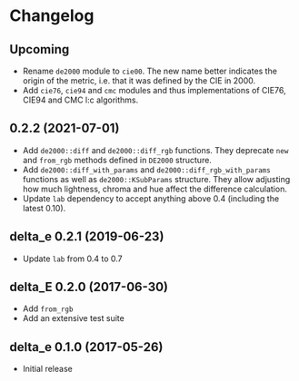 # Changelog

## Upcoming

- Rename `de2000` module to `cie00`.  The new name better indicates
  the origin of the metric, i.e. that it was defined by the CIE
  in 2000.
- Add `cie76`, `cie94` and `cmc` modules and thus implementations of
  CIE76, CIE94 and CMC l:c algorithms.

## 0.2.2 (2021-07-01)

- Add `de2000::diff` and `de2000::diff_rgb` functions.  They deprecate
  `new` and `from_rgb` methods defined in `DE2000` structure.
- Add `de2000::diff_with_params` and `de2000::diff_rgb_with_params`
  functions as well as `de2000::KSubParams` structure.  They allow
  adjusting how much lightness, chroma and hue affect the difference
  calculation.
- Update `lab` dependency to accept anything above 0.4 (including the
  latest 0.10).

## delta_e 0.2.1 (2019-06-23)

- Update `lab` from 0.4 to 0.7

## delta_E 0.2.0 (2017-06-30)

- Add `from_rgb`
- Add an extensive test suite

## delta_e 0.1.0 (2017-05-26)

- Initial release
